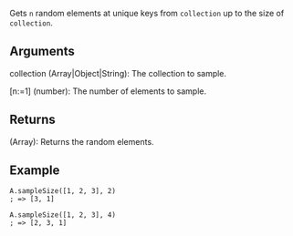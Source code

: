 Gets `n` random elements at unique keys from `collection` up to the size of `collection`.


## Arguments
collection (Array|Object|String): The collection to sample.

[n:=1] (number): The number of elements to sample.


## Returns
(Array): Returns the random elements.


## Example
```autohotkey
A.sampleSize([1, 2, 3], 2)
; => [3, 1]

A.sampleSize([1, 2, 3], 4)
; => [2, 3, 1]
```

